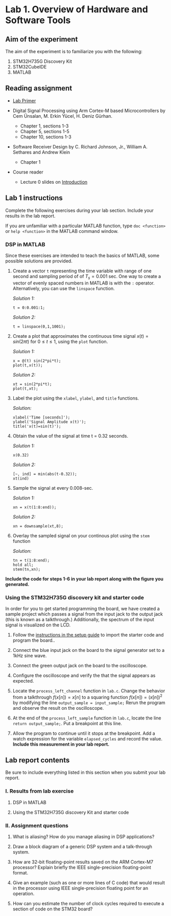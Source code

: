 # Lab 1. Overview of Hardware and Software Tools

## Aim of the experiment

The aim of the experiment is to familiarize you with the following:

1. STM32H735G Discovery Kit
2. STM32CubeIDE
3. MATLAB

## Reading assignment

* [Lab Primer][1]

* Digital Signal Processing using Arm Cortex-M based Microcontrollers by Cem Ünsalan, M. Erkin Yücel, H. Deniz Gürhan.
    * Chapter 1, sections 1-3
    * Chapter 5, sections 1-5
    * Chapter 10, sections 1-3

* Software Receiver Design by C. Richard Johnson, Jr., William A. Sethares and Andrew Klein
	* Chapter 1
	
* Course reader
	* Lecture 0 slides on [Introduction][3]

## Lab 1 instructions

Complete the following exercises during your lab section. Include your results in the lab report.

If you are unfamiliar with a particular MATLAB function, type `doc <function>`  or `help <function>` in the MATLAB command window.

### DSP in MATLAB

Since these exercises are intended to teach the basics of MATLAB, some possible solutions are provided.

1.  Create a vector `t` representing the time variable with range of one second and sampling period of of $T_s = 0.001$ sec. One way to create a vector of evenly spaced numbers in MATLAB is with the `:` operator. Alternatively, you can use the `linspace` function.

    *Solution 1:* 
    ```
    t = 0:0.001:1;
    ```
    *Solution 2:* 
    ```
    t = linspace(0,1,1001);
    ```

2.  Create a plot that approximates the continuous time signal $x(t)=sin(2 \pi t)$ for $0 \leq t \leq 1$, using the `plot` function.

    *Solution 1:*
    ```
    x = @(t) sin(2*pi*t);
    plot(t,x(t));
    ```

    *Solution 2:*
    ```
    xt = sin(2*pi*t);
    plot(t,xt);
    ```


3.  Label the plot using the `xlabel`, `ylabel`, and `title` functions.

    *Solution:*
    ```
    xlabel('Time [seconds]');
    ylabel('Signal Amplitude x(t)');
    title('x(t)=sin(t)');
    ```

4.  Obtain the value of the signal at time t = 0.32 seconds.

    *Solution 1:*
    ```
    x(0.32)
    ```

    *Solution 2:*
    ```
    [~, ind] = min(abs(t-0.32));
    xt(ind)
    ```

5.  Sample the signal at every 0.008-sec.

    *Solution 1:* 
    ```
    xn = x(t(1:8:end));
    ```
    
    *Solution 2:* 
    ```
    xn = downsample(xt,8);
    ```

6.  Overlay the sampled signal on your continous plot using the `stem` function

    *Solution:*
    ```
    tn = t(1:8:end);
    hold all;
    stem(tn,xn);
    ```
    
**Include the code for steps 1-6 in your lab report along with the figure you generated.**
    
### Using the STM32H735G discovery kit and starter code

In order for you to get started programming the board, we have created a sample project which passes a signal from the input jack to the output jack (this is known as a talkthrough.) Additionally, the spectrum of the input signal is visualized on the LCD.

1. Follow the [instructions in the setup guide][4] to import the starter code and program the board..

2. Connect the blue input jack on the board to the signal generator set to a 1kHz sine wave.

3. Connect the green output jack on the board to the oscilloscope.

4. Configure the oscilloscope and verify the that the signal appears as expected.

5. Locate the `process_left_channel` function in `lab.c`. Change the behavior from a talkthrough $f(x[n]) = x[n]$ to a squaring function $f(x[n]) = {(x[n])}^2$ by modifying the line `output_sample = input_sample;` Rerun the program and observe the result on the oscilloscope.

6. At the end of the `process_left_sample` function in `lab.c`, locate the line `return output_sample;`. Put a breakpoint at this line.

7. Allow the program to continue until it stops at the breakpoint. Add a watch expression for the variable `elapsed_cycles` and record the value. **Include this measurement in your lab report.**

## Lab report contents

Be sure to include everything listed in this section when you submit your lab report.

### I. Results from lab exercise

1. DSP in MATLAB

2. Using the STM32H735G discovery Kit and starter code

### II. Assignment questions

1. What is aliasing? How do you manage aliasing in DSP applications?

2. Draw a block diagram of a generic DSP system and a talk-through system.

3. How are 32-bit floating-point results saved on the ARM Cortex-M7 processor? Explain briefly the IEEE single-precision floating-point format.

4. Give an example (such as one or more lines of C code) that would result in the processor using IEEE single-precision floating point for an operation.

5. How can you estimate the number of clock cycles required to execute a section of code on the STM32 board?

[1]:primer.md
[2]:https://www.arm.com/resources/ebook/digital-signal-processing
[3]:http://users.ece.utexas.edu/~bevans/courses/realtime/lectures/00_Introduction/lecture0.pptx
[4]:stm32h735g.md